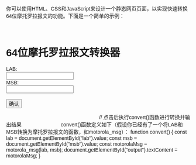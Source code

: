 你可以使用HTML、CSS和JavaScript来设计一个静态网页页面，以实现快速转换64位摩托罗拉报文的功能。下面是一个简单的示例：

 
<!DOCTYPE html>
<html lang="en">
<head>
    <meta charset="UTF-8">
    <meta name="viewport" content="width=device-width, initial-scale=1.0">
    <title>64位摩托罗拉报文转换器</title>
    <style>
        body { font-family: Arial, sans-serif; }
        #output { word-wrap: break-word; white-space: pre-wrap; }
    </style>
</head>
<body>
    <h1>64位摩托罗拉报文转换器</h1>
    <form id="form">
        <label for="lab">LAB:</label><br>
        <input type="number" id="lab" value=""><br>
        <label for="msb">MSB:</label><br>
        <input type="number" id="msb" value=""><br><br>
        <button type="button" onclick="convert()">确认</button>
    </form>                                          // 点击后执行convert()函数进行转换并输出结果                                                          convert()函数定义如下（假设你已经有了一个将LAB和MSB转换为摩托罗拉报文的函数，如motorola_msg）：   function convert() {   const lab = document.getElementById("lab").value;   const msb = document.getElementById("msb").value;   const motorolaMsg = motorola_msg(lab, msb);   document.getElementById("output").textContent = motorolaMsg; }  
 
